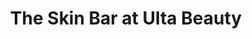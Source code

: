 ---
title: "The Skin Bar at Ulta Beauty"
url: /highland/the-skin-bar-at-ulta-beauty/
shop: Kosmetik
---